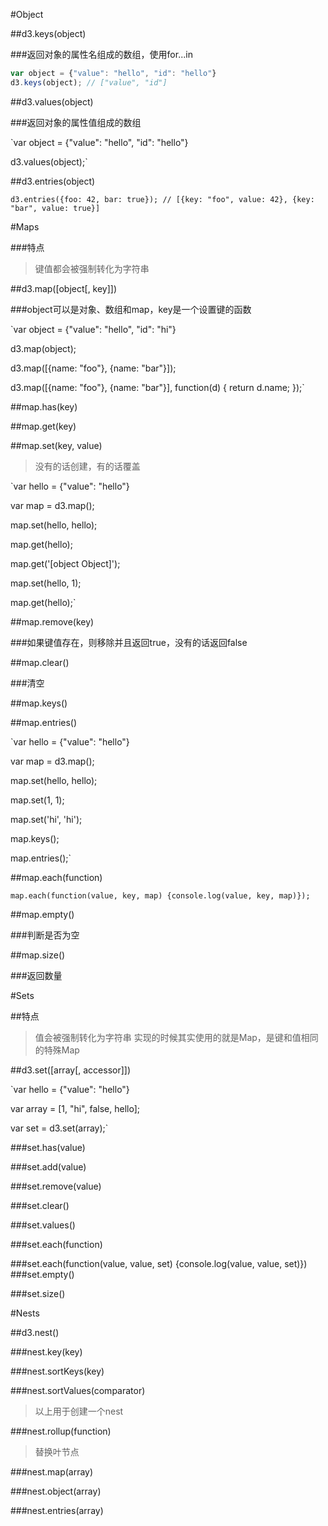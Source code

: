 #Object

##d3.keys(object)

###返回对象的属性名组成的数组，使用for...in

```javascript
var object = {"value": "hello", "id": "hello"}
d3.keys(object); // ["value", "id"]
```

##d3.values(object)

###返回对象的属性值组成的数组

`var object = {"value": "hello", "id": "hello"}

d3.values(object);`

##d3.entries(object)

`d3.entries({foo: 42, bar: true}); // [{key: "foo", value: 42}, {key: "bar", value: true}]`

#Maps

###特点

>键值都会被强制转化为字符串

##d3.map([object[, key]])

###object可以是对象、数组和map，key是一个设置键的函数

`var object = {"value": "hello", "id": "hi"}

d3.map(object);

d3.map([{name: "foo"}, {name: "bar"}]);

d3.map([{name: "foo"}, {name: "bar"}], function(d) { return d.name; });`

##map.has(key)

##map.get(key)

##map.set(key, value)

>没有的话创建，有的话覆盖

`var hello = {"value": "hello"}

var map = d3.map();

map.set(hello, hello);

map.get(hello);

map.get('[object Object]');

map.set(hello, 1);

map.get(hello);`

##map.remove(key)

###如果键值存在，则移除并且返回true，没有的话返回false

##map.clear()

###清空

##map.keys()

##map.entries()

`var hello = {"value": "hello"}

var map = d3.map();

map.set(hello, hello);

map.set(1, 1);

map.set('hi', 'hi');

map.keys();

map.entries();`

##map.each(function)

`map.each(function(value, key, map) {console.log(value, key, map)});`

##map.empty()

###判断是否为空

##map.size()

###返回数量

#Sets

##特点

>值会被强制转化为字符串
>实现的时候其实使用的就是Map，是键和值相同的特殊Map

##d3.set([array[, accessor]])

`var hello = {"value": "hello"}

var array = [1, "hi", false, hello];

var set = d3.set(array);`

###set.has(value)

###set.add(value)

###set.remove(value)

###set.clear()

###set.values()

###set.each(function)

###set.each(function(value, value, set) {console.log(value, value, set)})
###set.empty()

###set.size()

#Nests

##d3.nest()

###nest.key(key)

###nest.sortKeys(key)

###nest.sortValues(comparator)

>以上用于创建一个nest

###nest.rollup(function)

>替换叶节点

###nest.map(array)

###nest.object(array)

###nest.entries(array)
